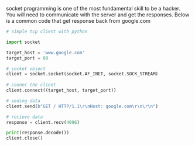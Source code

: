 socket programming is one of the most fundamental skill to be a hacker. You will need to communicate with the server and get the responses.
Below is a common code that get response back from google.com
```python
# simple tcp client with python

import socket

target_host = 'www.google.com'
target_port = 80

# socket object
client = socket.socket(socket.AF_INET, socket.SOCK_STREAM)
  
# connec the client
client.connect((target_host, target_port))

# seding data
client.send(b"GET / HTTP/1.1\r\nHost: google.com\r\n\r\n")

# recieve data
response = client.recv(4096)

print(response.decode())
client.close()
```
